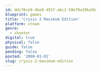 ```yaml
---
id: ddc76ce9-4be9-4557-a6c2-59e70a19ba5b
blueprint: games
title: 'Crysis 2 Maximum Edition'
platform: steam
genre:
  - shooter
digital: true
physical: false
guide: false
pending: false
posted: '2000-01-01'
slug: crysis-2-maximum-edition
---
```


